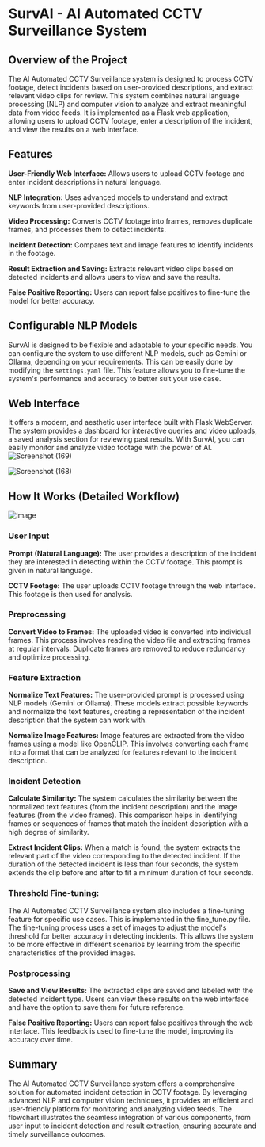 
# SurvAI - AI Automated CCTV Surveillance System


## Overview of the Project
The AI Automated CCTV Surveillance system is designed to process CCTV footage, detect incidents based on user-provided descriptions, and extract relevant video clips for review. This system combines natural language processing (NLP) and computer vision to analyze and extract meaningful data from video feeds. It is implemented as a Flask web application, allowing users to upload CCTV footage, enter a description of the incident, and view the results on a web interface.

## Features

**User-Friendly Web Interface:** Allows users to upload CCTV footage and enter incident descriptions in natural language.

**NLP Integration:** Uses advanced models to understand and extract keywords from user-provided descriptions.

**Video Processing:** Converts CCTV footage into frames, removes duplicate frames, and processes them to detect incidents.

**Incident Detection:** Compares text and image features to identify incidents in the footage.

**Result Extraction and Saving:** Extracts relevant video clips based on detected incidents and allows users to view and save the results.

**False Positive Reporting:** Users can report false positives to fine-tune the model for better accuracy.

## Configurable NLP Models

SurvAI is designed to be flexible and adaptable to your specific needs. You can configure the system to use different NLP models, such as Gemini or Ollama, depending on your requirements. This can be easily done by modifying the `settings.yaml` file. This feature allows you to fine-tune the system's performance and accuracy to better suit your use case.

## Web Interface
It offers a modern, and aesthetic user interface built with Flask WebServer. The system provides a dashboard for interactive queries and video uploads, a saved analysis section for reviewing past results. With SurvAI, you can easily monitor and analyze video footage with the power of AI.
![Screenshot (169)](https://github.com/Iyaad-luqman/AI-Surveillance-System/assets/86549899/15ccd120-efc2-414a-86f2-9153fdb7791f)

![Screenshot (168)](https://github.com/Iyaad-luqman/AI-Surveillance-System/assets/86549899/72c55a29-2bf4-4d19-b70c-cc98510ba2fb)



## How It Works (Detailed Workflow)

![image](https://github.com/Iyaad-luqman/AI-Surveillance-System/assets/86549899/a764838b-d426-4e78-b655-d172639804a2)


### User Input

**Prompt (Natural Language):** The user provides a description of the incident they are interested in detecting within the CCTV footage. This prompt is given in natural language.

**CCTV Footage:** The user uploads CCTV footage through the web interface. This footage is then used for analysis.

### Preprocessing

**Convert Video to Frames:** The uploaded video is converted into individual frames. This process involves reading the video file and extracting frames at regular intervals. Duplicate frames are removed to reduce redundancy and optimize processing.

### Feature Extraction

**Normalize Text Features:** The user-provided prompt is processed using NLP models (Gemini or Ollama). These models extract possible keywords and normalize the text features, creating a representation of the incident description that the system can work with.

**Normalize Image Features:** Image features are extracted from the video frames using a model like OpenCLIP. This involves converting each frame into a format that can be analyzed for features relevant to the incident description.

### Incident Detection

**Calculate Similarity:** The system calculates the similarity between the normalized text features (from the incident description) and the image features (from the video frames). This comparison helps in identifying frames or sequences of frames that match the incident description with a high degree of similarity.

**Extract Incident Clips:** When a match is found, the system extracts the relevant part of the video corresponding to the detected incident. If the duration of the detected incident is less than four seconds, the system extends the clip before and after to fit a minimum duration of four seconds.

### Threshold Fine-tuning:
The AI Automated CCTV Surveillance system also includes a fine-tuning feature for specific use cases. This is implemented in the fine_tune.py file. The fine-tuning process uses a set of images to adjust the model's threshold for better accuracy in detecting incidents. This allows the system to be more effective in different scenarios by learning from the specific characteristics of the provided images.

### Postprocessing

**Save and View Results:** The extracted clips are saved and labeled with the detected incident type. Users can view these results on the web interface and have the option to save them for future reference.

**False Positive Reporting:** Users can report false positives through the web interface. This feedback is used to fine-tune the model, improving its accuracy over time.

## Summary

The AI Automated CCTV Surveillance system offers a comprehensive solution for automated incident detection in CCTV footage. By leveraging advanced NLP and computer vision techniques, it provides an efficient and user-friendly platform for monitoring and analyzing video feeds. The flowchart illustrates the seamless integration of various components, from user input to incident detection and result extraction, ensuring accurate and timely surveillance outcomes.
